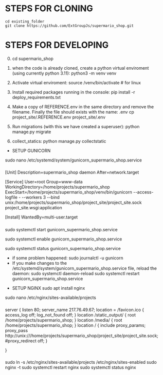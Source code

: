 
# STEPS FOR CLONING 
```
cd existing_folder
git clone https://github.com/ExtGroupJs/supermario_shop.git

```

# STEPS FOR DEVELOPING
0. cd supermario_shop

1.  when the code is already cloned, create a python virtual enviroment (using currently python 3.11):
python3 -m venv venv

2. Activate virtual enviroment:
source /venv/bin/activate # for linux

3. Install required packages running in the console:
pip install -r deploy_requirements.txt

4. Make a copy of REFERENCE.env in the same directory and remove the filename. Finally the file should exists with the name: .env
cp project_site/.REFERENCE.env project_site/.env

5. Run migrations (with this we have created a superuser):
python manage.py migrate

7. collect_statics:
python manage.py collectstatic


* SETUP GUNICORN

sudo nano /etc/systemd/system/gunicorn_supermario_shop.service

#####
[Unit]
Description=supermario_shop daemon
After=network.target

[Service]
User=root
Group=www-data
WorkingDirectory=/home/projects/supermario_shop
ExecStart=/home/projects/supermario_shop/venv/bin/gunicorn --access-logfile - --workers 3 --bind unix:/home/projects/supermario_shop/project_site/project_site.sock project_site.wsgi:application

[Install]
WantedBy=multi-user.target
#####

sudo systemctl start gunicorn_supermario_shop.service

sudo systemctl enable gunicorn_supermario_shop.service

sudo systemctl status gunicorn_supermario_shop.service

- if some problem happened: 
sudo journalctl -u gunicorn
- If you make changes to the /etc/systemd/system/gunicorn_supermario_shop.service file, reload the daemon:
sudo systemctl daemon-reload
sudo systemctl restart gunicorn_supermario_shop.service

* SETUP NGINX
sudo apt install nginx

sudo nano /etc/nginx/sites-available/projects

###
server {
	listen 80;
	server_name 217.76.49.67;
	location = /favicon.ico { access_log off; log_not_found off; }
	location /static_output/ {
			root /home/projects/supermario_shop;
	}
	location /media/ {
			root /home/projects/supermario_shop;
	}
	location / {
		include proxy_params;
		proxy_pass  http://unix:///home/projects/supermario_shop/project_site/project_site.sock;
		#proxy_redirect off;
	}
	
}
###

sudo ln -s /etc/nginx/sites-available/projects /etc/nginx/sites-enabled
sudo nginx -t
sudo systemctl restart nginx
sudo systemctl status nginx